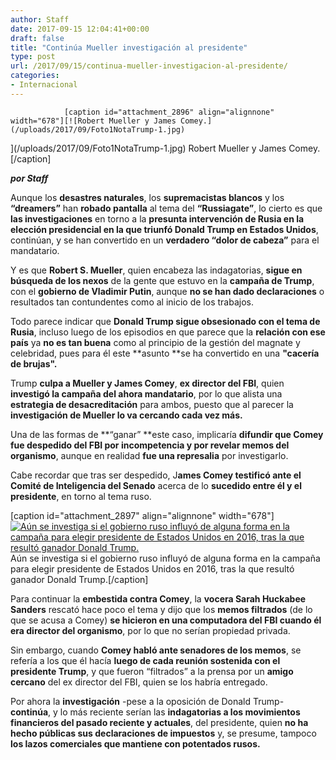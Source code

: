 ```yaml
---
author: Staff
date: 2017-09-15 12:04:41+00:00
draft: false
title: "Continúa Mueller investigación al presidente"
type: post
url: /2017/09/15/continua-mueller-investigacion-al-presidente/
categories:
- Internacional
---
```



				[caption id="attachment_2896" align="alignnone" width="678"][![Robert Mueller y James Comey.](/uploads/2017/09/Foto1NotaTrump-1.jpg)
](/uploads/2017/09/Foto1NotaTrump-1.jpg) Robert Mueller y James Comey.[/caption]

_**por Staff**_

Aunque los **desastres naturales**, los **supremacistas blancos** y los **“dreamers”** han **robado pantalla** al tema del **“Russiagate”**, lo cierto es que **las investigaciones** en torno a la **presunta intervención de Rusia en la elección presidencial en la que triunfó Donald Trump en Estados Unidos**, continúan, y se han convertido en un **verdadero “dolor de cabeza”** para el mandatario.

Y es que **Robert S. Mueller**, quien encabeza las indagatorias, **sigue en búsqueda de los nexos** de la gente que estuvo en la **campaña de Trump**, con el **gobierno de Vladimir Putin**, aunque **no se han dado declaraciones** o resultados tan contundentes como al inicio de los trabajos.

Todo parece indicar que **Donald Trump sigue obsesionado con el tema de Rusia**, incluso luego de los episodios en que parece que la **relación con ese país** ya **no es tan buena** como al principio de la gestión del magnate y celebridad, pues para él este **asunto **se ha convertido en una **"cacería de brujas".**

Trump **culpa a Mueller y James Comey**, **ex director del FBI**, quien **investigó la campaña del ahora mandatario**, por lo que alista una **estrategia de desacreditación** para ambos, puesto que al parecer la **investigación de Mueller lo va cercando cada vez más.**

Una de las formas de **“ganar” **este caso, implicaría **difundir que Comey fue despedido del FBI por incompetencia y por revelar memos del organismo**, aunque en realidad **fue una represalia** por investigarlo.

Cabe recordar que tras ser despedido, J**ames Comey testificó ante el Comité de Inteligencia del Senado** acerca de lo **sucedido entre él y el presidente**, en torno al tema ruso.

[caption id="attachment_2897" align="alignnone" width="678"][![Aún se investiga si el gobierno ruso influyó de alguna forma en la campaña para elegir presidente de Estados Unidos en 2016, tras la que resultó ganador Donald Trump.](/uploads/2017/09/Foto2NotaTrump-1.jpg)
](/uploads/2017/09/Foto2NotaTrump-1.jpg) Aún se investiga si el gobierno ruso influyó de alguna forma en la campaña para elegir presidente de Estados Unidos en 2016, tras la que resultó ganador Donald Trump.[/caption]

Para continuar la **embestida contra Comey**, la **vocera Sarah Huckabee Sanders** rescató hace poco el tema y dijo que los **memos filtrados** (de lo que se acusa a Comey) **se hicieron en una computadora del FBI cuando él era director del organismo**, por lo que no serían propiedad privada.

Sin embargo, cuando **Comey habló ante senadores de los memos**, se refería a los que él hacía **luego de cada reunión sostenida con el presidente Trump**, y que fueron “filtrados” a la prensa por un **amigo cercano** del ex director del FBI, quien se los habría entregado.

Por ahora la **investigación** -pese a la oposición de Donald Trump- **continúa**, y lo más reciente serían las **indagatorias a los movimientos financieros del pasado reciente y actuales**, del presidente, quien **no ha hecho públicas sus declaraciones de impuestos** y, se presume, tampoco **los lazos comerciales que mantiene con potentados rusos.**		
